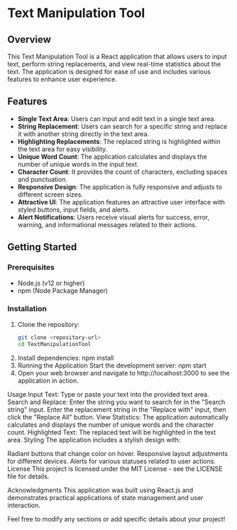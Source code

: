 # Text Manipulation Tool

## Overview
This Text Manipulation Tool is a React application that allows users to input text, perform string replacements, and view real-time statistics about the text. The application is designed for ease of use and includes various features to enhance user experience.

## Features
- **Single Text Area**: Users can input and edit text in a single text area.
- **String Replacement**: Users can search for a specific string and replace it with another string directly in the text area.
- **Highlighting Replacements**: The replaced string is highlighted within the text area for easy visibility.
- **Unique Word Count**: The application calculates and displays the number of unique words in the input text.
- **Character Count**: It provides the count of characters, excluding spaces and punctuation.
- **Responsive Design**: The application is fully responsive and adjusts to different screen sizes.
- **Attractive UI**: The application features an attractive user interface with styled buttons, input fields, and alerts.
- **Alert Notifications**: Users receive visual alerts for success, error, warning, and informational messages related to their actions.

## Getting Started

### Prerequisites
- Node.js (v12 or higher)
- npm (Node Package Manager)

### Installation
1. Clone the repository:
   ```bash
   git clone <repository-url>
   cd TextManipulationTool
2. Install dependencies:
    npm install
3. Running the Application
    Start the development server:
    npm start
4. Open your web browser and navigate to http://localhost:3000 to see the application in action.


Usage
Input Text: Type or paste your text into the provided text area.
Search and Replace: Enter the string you want to search for in the "Search string" input. Enter the replacement string in the "Replace with" input, then click the "Replace All" button.
View Statistics: The application automatically calculates and displays the number of unique words and the character count.
Highlighted Text: The replaced text will be highlighted in the text area.
Styling
The application includes a stylish design with:

Radiant buttons that change color on hover.
Responsive layout adjustments for different devices.
Alerts for various statuses related to user actions.
License
This project is licensed under the MIT License - see the LICENSE file for details.

Acknowledgments
This application was built using React.js and demonstrates practical applications of state management and user interaction.


Feel free to modify any sections or add specific details about your project!

